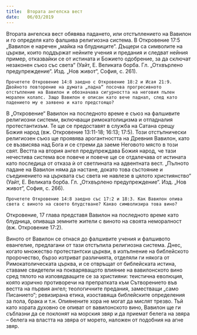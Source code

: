 ```yaml
---
title:  Втората ангелска вест
date:   06/03/2019
---
```


Втората ангелска вест обявява падането, или отстъплението на Вавилон и го определя като фалшива религиозна система. В Откровение 17:5 „Вавилон е наречен „майка на блудниците“. Дъщери са символите на църкви, които поддържат нейните учения и предания и следват нейния пример, отказвайки се от истината и Божието одобрение, за да сключат незаконен съюз със света“ (Уайт, Е. Великата борба. Гл. „Отхвърлено предупреждение“. Изд. „Нов живот“, София, с. 261).

`Прочетете Откровение 14:8 заедно с Откровение 18:2 и Исая 21:9. Двойното повторение на думата „падна“ посочва прогресивното отстъпление на Вавилон и обозначава сигурността на неговия пълен морален колапс. Защо Вавилон е описан като вече паднал, след като падението му е заявено и като предстоящо?`

В „Откровение“ Вавилон на последното време е съюз на фалшивите религиозни системи, включващи римокатолицизма и отпадналия протестантизъм. Те ще се предоставят в служба на Сатана срещу Божия народ (вж. Откровение 13:11-18; 16:13; 17:5). Този отстъпнически религиозен съюз ще проявява арогантността на Древния Вавилон, като се възвисява над Бога и се стреми да заеме Неговото място в този свят. Вестта на втория ангел предупреждава Божия народ, че тази нечестива система все повече и повече ще се отдалечава от истината като последица от отказа ѝ от светлината на адвентната вест. „Пълното падане на Вавилон няма да настане, докато това състояние и съединението на църквата със света не навлезе в цялото християнство“ (Уайт, Е. Великата борба. Гл. „Отхвърлено предупреждение“. Изд. „Нов живот“, София, с. 266).

`Прочетете Откровение 14:8 заедно със 17:2 и 18:3. Как Вавилон опива света с виното на своето блудстване? Какво символизира това вино?`

Откровение, 17 глава представя Вавилон на последното време като блудница, опиваща земните жители с виното на своята неморалност (вж. Откровение 17:2). 

Виното от Вавилон се отнася до фалшивите учения и фалшивото евангелие, предлагани от тази отстъпила религиозна система. Днес, когато множество протестантски църкви, в изпълнение на библейското пророчество, бързо изтриват различията, отделяли ги някога от Римокатолическата църква, и се отвръщат от библейската истина, ставаме свидетели на покваряващото влияние на вавилонското вино сред тялото на изповядващите се за християни: теистична еволюция, която изрично противоречи на препратката към Сътворението във вестта на първия ангел; теологичните предания, заместващи „само Писанието“; ревизирана етика, изоставяща библейските определения за пола, брака и т.н. Опиянените хора не могат да мислят трезво. Тъй като хората духовно се опиват от вавилонското вино, Вавилон ще ги съблазни да се поклонят на морския звяр и да приемат белега на звяра – белега на властта на звяра от морето, наложен от подобния на агне звяр.
